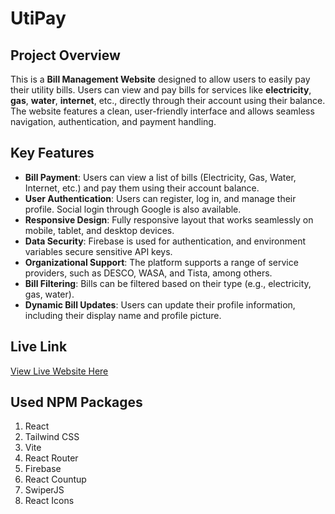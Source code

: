 # UtiPay

## Project Overview

This is a **Bill Management Website** designed to allow users to easily pay their utility bills. Users can view and pay bills for services like **electricity**, **gas**, **water**, **internet**, etc., directly through their account using their balance. The website features a clean, user-friendly interface and allows seamless navigation, authentication, and payment handling.

## Key Features

- **Bill Payment**: Users can view a list of bills (Electricity, Gas, Water, Internet, etc.) and pay them using their account balance.
- **User Authentication**: Users can register, log in, and manage their profile. Social login through Google is also available.
- **Responsive Design**: Fully responsive layout that works seamlessly on mobile, tablet, and desktop devices.
- **Data Security**: Firebase is used for authentication, and environment variables secure sensitive API keys.
- **Organizational Support**: The platform supports a range of service providers, such as DESCO, WASA, and Tista, among others.
- **Bill Filtering**: Bills can be filtered based on their type (e.g., electricity, gas, water).
- **Dynamic Bill Updates**: Users can update their profile information, including their display name and profile picture.

## Live Link

[View Live Website Here](https://darling-puppy-af4ecd.netlify.app/)

## Used NPM Packages

1. React
2. Tailwind CSS
3. Vite
4. React Router
5. Firebase
6. React Countup
7. SwiperJS
8. React Icons
